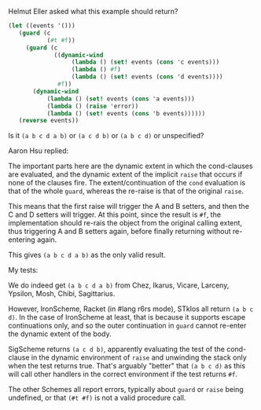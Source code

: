 Helmut Eller asked what this example should return?

```Scheme
(let ((events '()))
   (guard (c
           (#t #f))
     (guard (c
             ((dynamic-wind
                  (lambda () (set! events (cons 'c events)))
                  (lambda () #f)
                  (lambda () (set! events (cons 'd events))))
              #f))
       (dynamic-wind
           (lambda () (set! events (cons 'a events)))
           (lambda () (raise 'error))
           (lambda () (set! events (cons 'b events))))))
   (reverse events))
```

Is it `(a b c d a b)` or `(a c d b)` or `(a b c d)` or unspecified?

Aaron Hsu replied:

The important parts here are the dynamic extent in which the cond-clauses are evaluated, and the dynamic extent of the implicit `raise` that occurs if none of the clauses fire. The extent/continuation of the `cond` evaluation is that of the whole `guard`, whereas the re-raise is that of the original `raise`.

This means that the first raise will trigger the A and B setters, and then the C and D setters will trigger. At this point, since the result is `#f`, the implementation should re-rais the object from the original calling extent, thus triggering A and B setters again, before finally returning without re-entering again.

This gives `(a b c d a b)` as the only valid result.

My tests:

We do indeed get `(a b c d a b)` from Chez, Ikarus, Vicare, Larceny, Ypsilon, Mosh, Chibi, Sagittarius.

However, IronScheme, Racket (in #lang r6rs mode), STklos all return `(a b c d)`.  In the case of IronScheme at least, that is because it supports escape continuations only, and so the outer continuation in `guard` cannot re-enter the dynamic extent of the body.

SigScheme returns `(a c d b)`, apparently evaluating the test of the cond-clause in the dynamic environment of `raise` and unwinding the stack only when the test returns true.  That's arguably "better" that `(a b c d)` as this will call other handlers in the correct environment if the test returns `#f`.

The other Schemes all report errors, typically about `guard` or `raise` being undefined, or that `(#t #f)` is not a valid procedure call.
